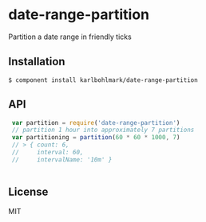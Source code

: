 # date-range-partition

  Partition a date range in friendly ticks

## Installation

    $ component install karlbohlmark/date-range-partition

## API

   ```javascript
    var partition = require('date-range-partition')
    // partition 1 hour into approximately 7 partitions
    var partitioning = partition(60 * 60 * 1000, 7)
    // > { count: 6,
    //     interval: 60,
    //     intervalName: '10m' }
    
   ```
   

## License

  MIT

